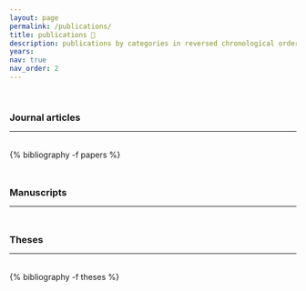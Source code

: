 ```yaml
---
layout: page
permalink: /publications/
title: publications 📝
description: publications by categories in reversed chronological order. generated by jekyll-scholar.
years:
nav: true
nav_order: 2
---
```

<!-- _pages/publications.md -->
<div class="publications">

<a id="journal"><h3 style="margin-top: 3.3rem; margin-bottom: 0.3rem;">Journal articles</h3></a>
<hr style="color: var(--global-text-color); height: 1px; margin-bottom: 2rem;">
{% bibliography -f papers %}

<a id="manuscripts"><h3 style="margin-top: 3rem; margin-bottom: 0.3rem;">Manuscripts</h3></a>
<hr style="color: var(--global-text-color); height: 1px; margin-bottom: 2rem;">

<!-- <h2 class="year">Proceedings articles</h2><br><br> -->

<a id="theses"><h3 style="margin-top: 3rem; margin-bottom: 0.3rem;">Theses</h3></a>
<hr style="color: var(--global-text-color); height: 1px; margin-bottom: 2rem;">
  
{% bibliography -f theses %}

</div>

<div class="publications">
